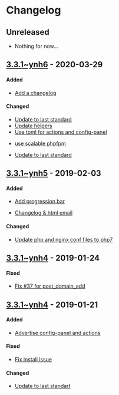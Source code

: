 Changelog
=========

## Unreleased
- Nothing for now...

## [3.3.1~ynh6](https://github.com/YunoHost-Apps/pihole_ynh/pull/51) - 2020-03-29

#### Added
* [Add a changelog](https://github.com/YunoHost-Apps/pihole_ynh/pull/51/commits/7299718e45d115a9b22b1eeb59b37028a731b616)

#### Changed
- [Update to last standard](https://github.com/YunoHost-Apps/pihole_ynh/pull/51/commits/9294176a2d243d68b3095d0037466814d8efdcd5)
- [Update helpers](https://github.com/YunoHost-Apps/pihole_ynh/pull/51/commits/3be3dbca2fb0ec2887b7962aa5dcce4276ab31ce)
- [Use toml for actions and config-panel](https://github.com/YunoHost-Apps/pihole_ynh/pull/51/commits/b1ec989d2a74f6cefaf97eb1ed59dd6b9fc82bcf)
* [use scalable phpfpm](https://github.com/YunoHost-Apps/pihole_ynh/pull/51/commits/1bf6783e334cd1260f418d641d29e8e11c7e6edc)
- [Update to last standard](https://github.com/YunoHost-Apps/pihole_ynh/pull/51/commits/a719095dc51c8c7af8a6f34f75c92a08f45e0012)


## [3.3.1~ynh5](https://github.com/YunoHost-Apps/pihole_ynh/pull/39) - 2019-02-03

#### Added
- [Add progression bar](https://github.com/YunoHost-Apps/pihole_ynh/pull/39/commits/887e6fcc79bfd71fbd8a97b59f912ef029f90cdf)
* [Changelog & html email](https://github.com/YunoHost-Apps/pihole_ynh/pull/39/commits/2229f7817327ceb2d2ca41310493a5483fb94ef9)

#### Changed
- [Update php and nginx conf files to php7](https://github.com/YunoHost-Apps/pihole_ynh/pull/39/commits/65d1ba63fcaffba347ab01d690d9ced08837a69b)


## [3.3.1~ynh4](https://github.com/YunoHost-Apps/pihole_ynh/pull/36) - 2019-01-24

#### Fixed
- [Fix #37 for post_domain_add](https://github.com/YunoHost-Apps/pihole_ynh/pull/38/commits/d34d953efbc93e3d3e4547e3d8585a35c1eb8751)

## [3.3.1~ynh4](https://github.com/YunoHost-Apps/pihole_ynh/pull/36) - 2019-01-21

#### Added
- [Advertise config-panel and actions](https://github.com/YunoHost-Apps/pihole_ynh/pull/36/commits/a4a720a9e8bae6a6d4e43a860c71c9e8947fafea)

#### Fixed
- [Fix install issue](https://github.com/YunoHost-Apps/pihole_ynh/pull/36/commits/3b7e0608c42402433888f9129e8c9dacbb9f4797)

#### Changed
- [Update to last standart](https://github.com/YunoHost-Apps/pihole_ynh/pull/36/commits/0478648b332e312d980becea48e8381b01133c7b)
